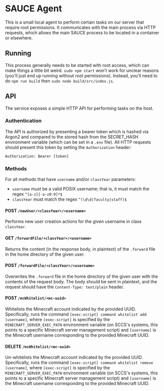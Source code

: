 # SAUCE Agent

This is a small local agent to perform certain tasks on our server that require root permissions. It
communicates with the main process via HTTP requests, which allows the main SAUCE process to be
located in a container or elsewhere.

## Running

This process generally needs to be started with root access, which can make things a little bit
weird. `sudo npm start` won't work for unclear reasons (you'll just end up running without root
permissions). Instead, you'll need to do `npm run build` then `sudo node build/src/index.js`.

## API

The service exposes a simple HTTP API for performing tasks on the host.

### Authentication

The API is authorized by presenting a bearer token which is hashed via Argon2 and compared to the
stored hash from the SECRET_HASH environment variable (which can be set in a `.env` file). All HTTP
requests should present this token by setting the `Authorization` header:

```text
Authorization: Bearer [token]
```

### Methods

For all methods that have `username` and/or `classYear` parameters:

- `username` must be a valid POSIX username; that is, it must match the regex `^[a-z][-a-z0-9]*$`
- `classYear` must match the regex `^(\d\d|faculty|staff)$`

#### POST `/newUser/<classYear>/<username>`

Performs new user creation actions for the given username in class `classYear`.

#### GET `/forwardFile/<classYear>/<username>`

Returns the content (in the response body, in plaintext) of the `.forward` file in the home
directory of the given user.

#### POST `/forwardFile/<classYear>/<username>`

Overwrites the `.forward` file in the home directory of the given user with the contents of the
request body. The body should be sent in plaintext, and the request should have the
`Content-Type: text/plain` header.

#### POST `/mcWhitelist/<mc-uuid>`

Whitelists the Minecraft account indicated by the provided UUID. Specifically, runs the command
`[exec-script] command whitelist add [username]`, where `[exec-script]` is specified by the
`MINECRAFT_SERVER_EXEC_PATH` environment variable (on SCCS's systems, this points to a specific
Minecraft server management script) and `[username]` is the Minecraft username corresponding to the
provided Minecraft UUID.

#### DELETE `/mcWhitelist/<mc-uuid>`

Un-whitelists the Minecraft account indicated by the provided UUID. Specifically, runs the command
`[exec-script] command whitelist remove [username]`, where `[exec-script]` is specified by the
`MINECRAFT_SERVER_EXEC_PATH` environment variable (on SCCS's systems, this points to a specific
Minecraft server management script) and `[username]` is the Minecraft username corresponding to the
provided Minecraft UUID.
